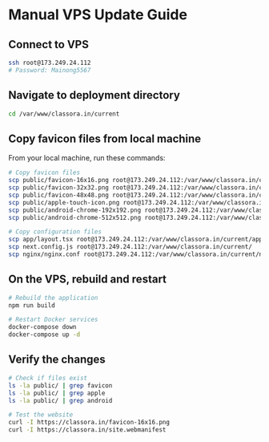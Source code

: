 # Manual VPS Update Guide

## Connect to VPS
```bash
ssh root@173.249.24.112
# Password: Mainong5567
```

## Navigate to deployment directory
```bash
cd /var/www/classora.in/current
```

## Copy favicon files from local machine
From your local machine, run these commands:

```bash
# Copy favicon files
scp public/favicon-16x16.png root@173.249.24.112:/var/www/classora.in/current/public/
scp public/favicon-32x32.png root@173.249.24.112:/var/www/classora.in/current/public/
scp public/favicon-48x48.png root@173.249.24.112:/var/www/classora.in/current/public/
scp public/apple-touch-icon.png root@173.249.24.112:/var/www/classora.in/current/public/
scp public/android-chrome-192x192.png root@173.249.24.112:/var/www/classora.in/current/public/
scp public/android-chrome-512x512.png root@173.249.24.112:/var/www/classora.in/current/public/

# Copy configuration files
scp app/layout.tsx root@173.249.24.112:/var/www/classora.in/current/app/
scp next.config.js root@173.249.24.112:/var/www/classora.in/current/
scp nginx/nginx.conf root@173.249.24.112:/var/www/classora.in/current/nginx/
```

## On the VPS, rebuild and restart
```bash
# Rebuild the application
npm run build

# Restart Docker services
docker-compose down
docker-compose up -d
```

## Verify the changes
```bash
# Check if files exist
ls -la public/ | grep favicon
ls -la public/ | grep apple
ls -la public/ | grep android

# Test the website
curl -I https://classora.in/favicon-16x16.png
curl -I https://classora.in/site.webmanifest
```
